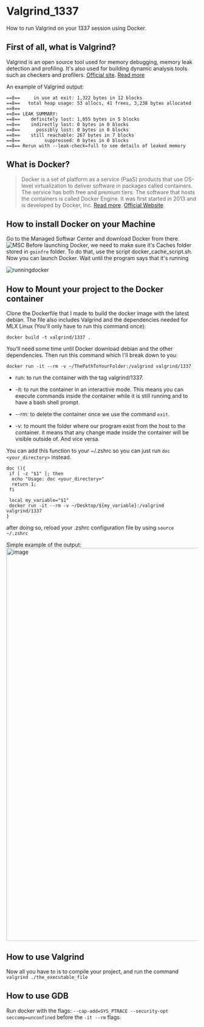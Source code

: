# Valgrind_1337

How to run Valgrind on your 1337 session using Docker.

## First of all, what is Valgrind?

Valgrind is an open source tool used for memory debugging, memory leak detection and profiling. It's also used for building dynamic analysis tools such as checkers and profilers.
[Official site](https://valgrind.org/).
[Read more](https://en.wikipedia.org/wiki/Valgrind)

An example of Valgrind output:

```==8== HEAP SUMMARY:
==8==     in use at exit: 1,322 bytes in 12 blocks
==8==   total heap usage: 53 allocs, 41 frees, 3,238 bytes allocated
==8==
==8== LEAK SUMMARY:
==8==    definitely lost: 1,055 bytes in 5 blocks
==8==    indirectly lost: 0 bytes in 0 blocks
==8==      possibly lost: 0 bytes in 0 blocks
==8==    still reachable: 267 bytes in 7 blocks
==8==         suppressed: 0 bytes in 0 blocks
==8== Rerun with --leak-check=full to see details of leaked memory
```

## What is Docker?

> Docker is a set of platform as a service (PaaS) products that use OS-level virtualization to deliver software in packages called containers. The service has both free and premium tiers. The software that hosts the containers is called Docker Engine. It was first started in 2013 and is developed by Docker, Inc. [Read more](<https://en.wikipedia.org/wiki/Docker_(software)>). [Official Website](https://www.docker.com/).

## How to install Docker on your Machine

Go to the Managed Softwar Center and download Docker from there.
![MSC](https://i.imgur.com/TjmwlqF.png)
Before launching Docker, we need to make sure it's Caches folder stored in `goinfre` folder. To do that, use the script docker_cache_script.sh.
Now you can launch Docker. Wait until the program says that it's running

![runningdocker](https://i.imgur.com/vppdEwm.png)

## How to Mount your project to the Docker container

Clone the Dockerfile that I made to build the docker image with the latest debian. The file also includes Valgrind and the dependencies needed for MLX Linux (You'll only have to run this command once):

```x
docker build -t valgrind/1337 .
```

You'll need some time until Docker download debian and the other dependencies.
Then run this command which I'll break down to you:

```x
docker run -it --rm -v ~/ThePathToYourFolder:/valgrind valgrind/1337
```

- run: to run the container with the tag valgrind/1337.

- -it: to run the container in an interactive mode. This means you can execute commands inside the container while it is still running and to have a bash shell prompt.

- --rm: to delete the container once we use the command `exit`.

- -v: to mount the folder where our program exist from the host to the container. it means that any change made inside the container will be visible outside of. And vice versa.

You can add this function to your ~/.zshrc so you can just run `doc <your_directory>` instead.

```x
doc (){
 if [ -z "$1" ]; then
  echo "Usage: doc <your_directory>"
  return 1;
 fi

 local my_variable="$1"
 docker run -it --rm -v ~/Desktop/${my_variable}:/valgrind valgrind/1337
}
```

after doing so, reload your .zshrc configuration file by using ``` source ~/.zshrc ```

Simple example of the output:
<img width="1032" alt="image" src="https://github.com/Suigetsu/Valgrind_1337/assets/57911923/fa0c60bf-7fc3-4edb-8417-6943926c9c15">

## How to use Valgrind

Now all you have to is to compile your project, and run the command `valgrind ./the_executable_file`

## How to use GDB

Run docker with the flags: `--cap-add=SYS_PTRACE --security-opt seccomp=unconfined` before the `-it --rm` flags.
